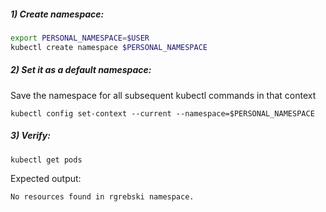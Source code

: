 ##### 1) Create namespace:
```bash
export PERSONAL_NAMESPACE=$USER
kubectl create namespace $PERSONAL_NAMESPACE
```  
##### 2) Set it as a default namespace:
Save the namespace for all subsequent kubectl commands in that context
```shell script           
kubectl config set-context --current --namespace=$PERSONAL_NAMESPACE
```                                    

##### 3) Verify:
```shell script 
kubectl get pods
```              
Expected output:
```text
No resources found in rgrebski namespace.
```